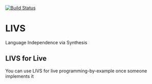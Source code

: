 [![Build Status](https://travis-ci.com/BillHallahan/LIVS.svg?branch=master)](https://travis-ci.com/BillHallahan/LIVS)

# LIVS 

Language Independence via Synthesis



## LIVS for Live

You can use LIVS for live programming-by-example once someone implements it
